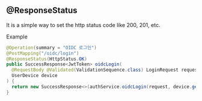## @ResponseStatus
It is a simple way to set the http status code like 200, 201, etc. 

Example
```java
@Operation(summary = "OIDC 로그인")
@PostMapping("/oidc/login")
@ResponseStatus(HttpStatus.OK)
public SuccessResponse<JwtToken> oidcLogin(
  @RequestBody @Validated(ValidationSequence.class) LoginRequest request,
  UserDevice device
) {
  return new SuccessResponse<>(authService.oidcLogin(request, device.getDeviceType()));
}
```
